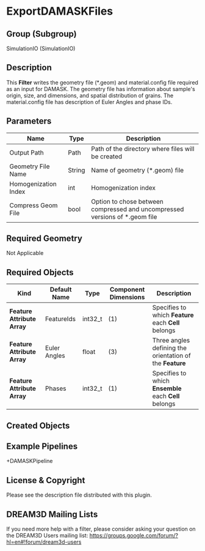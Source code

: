 # ExportDAMASKFiles #


## Group (Subgroup) ##

SimulationIO (SimulationIO)

## Description ##

This **Filter** writes the geometry file (*.geom) and material.config file required as an input for DAMASK. The geometry file has information about sample's origin, size, and dimensions, and spatial distribution of grains. The material.config file has description of Euler Angles and phase IDs.

## Parameters ##

| Name | Type | Description |
|------|------|------|
| Output Path | Path | Path of the directory where files will be created |
| Geometry File Name | String | Name of geometry (*.geom) file |
| Homogenization Index | int | Homogenization index |
| Compress Geom File | bool | Option to chose between compressed and uncompressed versions of *.geom file |

## Required Geometry ##

Not Applicable

## Required Objects ##

| Kind | Default Name | Type | Component Dimensions | Description |
|------|--------------|-------------|---------|-----|
| **Feature Attribute Array** | FeatureIds | int32_t | (1) |  Specifies to which **Feature** each **Cell** belongs |
| **Feature Attribute Array** | Euler Angles | float | (3) | Three angles defining the orientation of the **Feature** |
| **Feature Attribute Array** | Phases | int32_t | (1) |  Specifies to which **Ensemble** each **Cell** belongs |

## Created Objects ##


## Example Pipelines ##

+DAMASKPipeline

## License & Copyright ##

Please see the description file distributed with this plugin.

## DREAM3D Mailing Lists ##

If you need more help with a filter, please consider asking your question on the DREAM3D Users mailing list:
https://groups.google.com/forum/?hl=en#!forum/dream3d-users